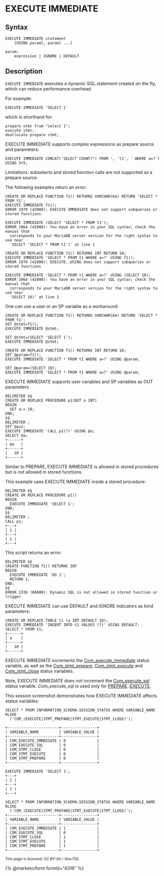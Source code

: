 # EXECUTE IMMEDIATE

## Syntax

```
EXECUTE IMMEDIATE statement
    [USING param[, param] ...]

param:
    expression | IGNORE | DEFAULT
```

## Description

`EXECUTE IMMEDIATE` executes a dynamic SQL statement created on the fly, which can reduce performance overhead.

For example:

```
EXECUTE IMMEDIATE 'SELECT 1'
```

which is shorthand for:

```
prepare stmt from "select 1";
execute stmt;
deallocate prepare stmt;
```

EXECUTE IMMEDIATE supports complex expressions as prepare source and parameters:

```
EXECUTE IMMEDIATE CONCAT('SELECT COUNT(*) FROM ', 't1', ' WHERE a=?') USING 5+5;
```

Limitations: subselects and stored function calls are not supported as a prepare source.

The following examples return an error:

```
CREATE OR REPLACE FUNCTION f1() RETURNS VARCHAR(64) RETURN 'SELECT * FROM t1';
EXECUTE IMMEDIATE f1();
ERROR 1970 (42000): EXECUTE IMMEDIATE does not support subqueries or stored functions

EXECUTE IMMEDIATE (SELECT 'SELECT * FROM t1');
ERROR 1064 (42000): You have an error in your SQL syntax; check the manual that 
  corresponds to your MariaDB server version for the right syntax to use near 
  'SELECT 'SELECT * FROM t1')' at line 1

CREATE OR REPLACE FUNCTION f1() RETURNS INT RETURN 10;
EXECUTE IMMEDIATE 'SELECT * FROM t1 WHERE a=?' USING f1();
ERROR 1970 (42000): EXECUTE..USING does not support subqueries or stored functions

EXECUTE IMMEDIATE 'SELECT * FROM t1 WHERE a=?' USING (SELECT 10);
ERROR 1064 (42000): You have an error in your SQL syntax; check the manual that 
  corresponds to your MariaDB server version for the right syntax to use near 
  'SELECT 10)' at line 1
```

One can use a user or an SP variable as a workaround:

```
CREATE OR REPLACE FUNCTION f1() RETURNS VARCHAR(64) RETURN 'SELECT * FROM t1';
SET @stmt=f1();
EXECUTE IMMEDIATE @stmt;

SET @stmt=(SELECT 'SELECT 1');
EXECUTE IMMEDIATE @stmt;

CREATE OR REPLACE FUNCTION f1() RETURNS INT RETURN 10;
SET @param=f1();
EXECUTE IMMEDIATE 'SELECT * FROM t1 WHERE a=?' USING @param;

SET @param=(SELECT 10);
EXECUTE IMMEDIATE 'SELECT * FROM t1 WHERE a=?' USING @param;
```

EXECUTE IMMEDIATE supports user variables and SP variables as OUT parameters

```
DELIMITER $$
CREATE OR REPLACE PROCEDURE p1(OUT a INT)
BEGIN
  SET a:= 10;
END;
$$
DELIMITER ;
SET @a=2;
EXECUTE IMMEDIATE 'CALL p1(?)' USING @a;
SELECT @a;
+------+
| @a   |
+------+
|   10 |
+------+
```

Similar to PREPARE, EXECUTE IMMEDIATE is allowed in stored procedures but is not allowed in stored functions.

This example uses EXECUTE IMMEDIATE inside a stored procedure:

```
DELIMITER $$
CREATE OR REPLACE PROCEDURE p1()
BEGIN
  EXECUTE IMMEDIATE 'SELECT 1';
END;
$$
DELIMITER ;
CALL p1;
+---+
| 1 |
+---+
| 1 |
+---+
```

This script returns an error:

```
DELIMITER $$
CREATE FUNCTION f1() RETURNS INT
BEGIN
  EXECUTE IMMEDIATE 'DO 1';
  RETURN 1;
END;
$$
ERROR 1336 (0A000): Dynamic SQL is not allowed in stored function or trigger
```

EXECUTE IMMEDIATE can use DEFAULT and IGNORE indicators as bind parameters:

```
CREATE OR REPLACE TABLE t1 (a INT DEFAULT 10);
EXECUTE IMMEDIATE 'INSERT INTO t1 VALUES (?)' USING DEFAULT;
SELECT * FROM t1;
+------+
| a    |
+------+
|   10 |
+------+
```

EXECUTE IMMEDIATE increments the [Com\_execute\_immediate](../../../ha-and-performance/optimization-and-tuning/system-variables/server-status-variables.md#com_execute_immediate) status variable, as well as the [Com\_stmt\_prepare](../../../ha-and-performance/optimization-and-tuning/system-variables/server-status-variables.md#com_stmt_prepare), [Com\_stmt\_execute](../../../ha-and-performance/optimization-and-tuning/system-variables/server-status-variables.md#com_stmt_execute) and [Com\_stmt\_close](../../../ha-and-performance/optimization-and-tuning/system-variables/server-status-variables.md#com_stmt_close) status variables.

Note, EXECUTE IMMEDIATE does not increment the [Com\_execute\_sql](../../../ha-and-performance/optimization-and-tuning/system-variables/server-status-variables.md#com_execute_sql) status variable. _Com\_execute\_sql_ is used only for [PREPARE](prepare-statement.md)..[EXECUTE](execute-statement.md).

This session screenshot demonstrates how EXECUTE IMMEDIATE affects status variables:

```
SELECT * FROM INFORMATION_SCHEMA.SESSION_STATUS WHERE VARIABLE_NAME RLIKE 
  ('COM_(EXECUTE|STMT_PREPARE|STMT_EXECUTE|STMT_CLOSE)');

+-----------------------+----------------+
| VARIABLE_NAME         | VARIABLE_VALUE |
+-----------------------+----------------+
| COM_EXECUTE_IMMEDIATE | 0              |
| COM_EXECUTE_SQL       | 0              |
| COM_STMT_CLOSE        | 0              |
| COM_STMT_EXECUTE      | 0              |
| COM_STMT_PREPARE      | 0              |
+-----------------------+----------------+

EXECUTE IMMEDIATE 'SELECT 1';
+---+
| 1 |
+---+
| 1 |
+---+

SELECT * FROM INFORMATION_SCHEMA.SESSION_STATUS WHERE VARIABLE_NAME RLIKE 
  ('COM_(EXECUTE|STMT_PREPARE|STMT_EXECUTE|STMT_CLOSE)');
+-----------------------+----------------+
| VARIABLE_NAME         | VARIABLE_VALUE |
+-----------------------+----------------+
| COM_EXECUTE_IMMEDIATE | 1              |
| COM_EXECUTE_SQL       | 0              |
| COM_STMT_CLOSE        | 1              |
| COM_STMT_EXECUTE      | 1              |
| COM_STMT_PREPARE      | 1              |
+-----------------------+----------------+
```

<sub>_This page is licensed: CC BY-SA / Gnu FDL_</sub>

{% @marketo/form formId="4316" %}
